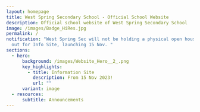 ```yaml
---
layout: homepage
title: West Spring Secondary School - Official School Website
description: Official school website of West Spring Secondary School
image: /images/Badge_HiRes.jpg
permalink: /
notification: "West Spring Sec will not be holding a physical open house. Look
  out for Info Site, launching 15 Nov. "
sections:
  - hero:
      background: /images/Website_Hero__2_.png
      key_highlights:
        - title: Information Site
          description: From 15 Nov 2023!
          url: ""
      variant: image
  - resources:
      subtitle: Announcements
---
```

